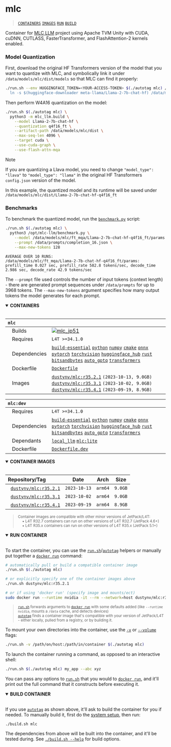 # mlc

> [`CONTAINERS`](#user-content-containers) [`IMAGES`](#user-content-images) [`RUN`](#user-content-run) [`BUILD`](#user-content-build)


Container for [MLC LLM](https://github.com/mlc-ai/mlc-llm) project using Apache TVM Unity with CUDA, cuDNN, CUTLASS, FasterTransformer, and FlashAttention-2 kernels enabled.

### Model Quantization

First, download the original HF Transformers version of the model that you want to quantize with MLC, and symbolically link it under `/data/models/mlc/dist/models` so that MLC can find it properly:

```bash
./run.sh --env HUGGINGFACE_TOKEN=<YOUR-ACCESS-TOKEN> $(./autotag mlc) /bin/bash -c '\
  ln -s $(huggingface-downloader meta-llama/Llama-2-7b-chat-hf) /data/models/mlc/dist/models/Llama-2-7b-chat-hf'
```

Then perform W4A16 quantization on the model:

```bash
./run.sh $(./autotag mlc) \
  python3 -m mlc_llm.build \
    --model Llama-2-7b-chat-hf \
    --quantization q4f16_ft \
    --artifact-path /data/models/mlc/dist \
    --max-seq-len 4096 \
    --target cuda \
    --use-cuda-graph \
    --use-flash-attn-mqa
```

> [!NOTE]  
> If you are quantizing a Llava model, you need to change `"model_type": "llava"` to `"model_type": "llama"` in the original HF Transformers `config.json` version of the model.

In this example, the quantized model and its runtime will be saved under `/data/models/mlc/dist/Llama-2-7b-chat-hf-q4f16_ft`

### Benchmarks

To benchmark the quantized model, run the [`benchmark.py`](benchmark.py) script:

```bash
./run.sh $(./autotag mlc) \
  python3 /opt/mlc-llm/benchmark.py \
    --model /data/models/mlc/ft_mqa/Llama-2-7b-chat-hf-q4f16_ft/params \
    --prompt /data/prompts/completion_16.json \
    --max-new-tokens 128
```

```
AVERAGE OVER 10 RUNS:
/data/models/mlc/ft_mqa/Llama-2-7b-chat-hf-q4f16_ft/params:  prefill_time 0.027 sec, prefill_rate 582.8 tokens/sec, decode_time 2.986 sec, decode_rate 42.9 tokens/sec
```

The `--prompt` file used controls the number of input tokens (context length) - there are generated prompt sequences under `/data/prompts` for up to 3968 tokens.  The `--max-new-tokens` argument specifies how many output tokens the model generates for each prompt.

<details open>
<summary><b><a id="containers">CONTAINERS</a></b></summary>
<br>

| **`mlc`** | |
| :-- | :-- |
| &nbsp;&nbsp;&nbsp;Builds | [![`mlc_jp51`](https://img.shields.io/github/actions/workflow/status/dusty-nv/jetson-containers/mlc_jp51.yml?label=mlc:jp51)](https://github.com/dusty-nv/jetson-containers/actions/workflows/mlc_jp51.yml) |
| &nbsp;&nbsp;&nbsp;Requires | `L4T >=34.1.0` |
| &nbsp;&nbsp;&nbsp;Dependencies | [`build-essential`](/packages/build-essential) [`python`](/packages/python) [`numpy`](/packages/numpy) [`cmake`](/packages/cmake/cmake_pip) [`onnx`](/packages/onnx) [`pytorch`](/packages/pytorch) [`torchvision`](/packages/pytorch/torchvision) [`huggingface_hub`](/packages/llm/huggingface_hub) [`rust`](/packages/rust) [`bitsandbytes`](/packages/llm/bitsandbytes) [`auto_gptq`](/packages/llm/auto_gptq) [`transformers`](/packages/llm/transformers) |
| &nbsp;&nbsp;&nbsp;Dockerfile | [`Dockerfile`](Dockerfile) |
| &nbsp;&nbsp;&nbsp;Images | [`dustynv/mlc:r35.2.1`](https://hub.docker.com/r/dustynv/mlc/tags) `(2023-10-13, 9.0GB)`<br>[`dustynv/mlc:r35.3.1`](https://hub.docker.com/r/dustynv/mlc/tags) `(2023-10-02, 9.0GB)`<br>[`dustynv/mlc:r35.4.1`](https://hub.docker.com/r/dustynv/mlc/tags) `(2023-09-19, 8.9GB)` |

| **`mlc:dev`** | |
| :-- | :-- |
| &nbsp;&nbsp;&nbsp;Requires | `L4T >=34.1.0` |
| &nbsp;&nbsp;&nbsp;Dependencies | [`build-essential`](/packages/build-essential) [`python`](/packages/python) [`numpy`](/packages/numpy) [`cmake`](/packages/cmake/cmake_pip) [`onnx`](/packages/onnx) [`pytorch`](/packages/pytorch) [`torchvision`](/packages/pytorch/torchvision) [`huggingface_hub`](/packages/llm/huggingface_hub) [`rust`](/packages/rust) [`bitsandbytes`](/packages/llm/bitsandbytes) [`auto_gptq`](/packages/llm/auto_gptq) [`transformers`](/packages/llm/transformers) |
| &nbsp;&nbsp;&nbsp;Dependants | [`local_llm`](/packages/llm/local_llm) [`mlc:lite`](/packages/llm/mlc/mlc_lite) |
| &nbsp;&nbsp;&nbsp;Dockerfile | [`Dockerfile.dev`](Dockerfile.dev) |

</details>

<details open>
<summary><b><a id="images">CONTAINER IMAGES</a></b></summary>
<br>

| Repository/Tag | Date | Arch | Size |
| :-- | :--: | :--: | :--: |
| &nbsp;&nbsp;[`dustynv/mlc:r35.2.1`](https://hub.docker.com/r/dustynv/mlc/tags) | `2023-10-13` | `arm64` | `9.0GB` |
| &nbsp;&nbsp;[`dustynv/mlc:r35.3.1`](https://hub.docker.com/r/dustynv/mlc/tags) | `2023-10-02` | `arm64` | `9.0GB` |
| &nbsp;&nbsp;[`dustynv/mlc:r35.4.1`](https://hub.docker.com/r/dustynv/mlc/tags) | `2023-09-19` | `arm64` | `8.9GB` |

> <sub>Container images are compatible with other minor versions of JetPack/L4T:</sub><br>
> <sub>&nbsp;&nbsp;&nbsp;&nbsp;• L4T R32.7 containers can run on other versions of L4T R32.7 (JetPack 4.6+)</sub><br>
> <sub>&nbsp;&nbsp;&nbsp;&nbsp;• L4T R35.x containers can run on other versions of L4T R35.x (JetPack 5.1+)</sub><br>
</details>

<details open>
<summary><b><a id="run">RUN CONTAINER</a></b></summary>
<br>

To start the container, you can use the [`run.sh`](/docs/run.md)/[`autotag`](/docs/run.md#autotag) helpers or manually put together a [`docker run`](https://docs.docker.com/engine/reference/commandline/run/) command:
```bash
# automatically pull or build a compatible container image
./run.sh $(./autotag mlc)

# or explicitly specify one of the container images above
./run.sh dustynv/mlc:r35.2.1

# or if using 'docker run' (specify image and mounts/ect)
sudo docker run --runtime nvidia -it --rm --network=host dustynv/mlc:r35.2.1
```
> <sup>[`run.sh`](/docs/run.md) forwards arguments to [`docker run`](https://docs.docker.com/engine/reference/commandline/run/) with some defaults added (like `--runtime nvidia`, mounts a `/data` cache, and detects devices)</sup><br>
> <sup>[`autotag`](/docs/run.md#autotag) finds a container image that's compatible with your version of JetPack/L4T - either locally, pulled from a registry, or by building it.</sup>

To mount your own directories into the container, use the [`-v`](https://docs.docker.com/engine/reference/commandline/run/#volume) or [`--volume`](https://docs.docker.com/engine/reference/commandline/run/#volume) flags:
```bash
./run.sh -v /path/on/host:/path/in/container $(./autotag mlc)
```
To launch the container running a command, as opposed to an interactive shell:
```bash
./run.sh $(./autotag mlc) my_app --abc xyz
```
You can pass any options to [`run.sh`](/docs/run.md) that you would to [`docker run`](https://docs.docker.com/engine/reference/commandline/run/), and it'll print out the full command that it constructs before executing it.
</details>
<details open>
<summary><b><a id="build">BUILD CONTAINER</b></summary>
<br>

If you use [`autotag`](/docs/run.md#autotag) as shown above, it'll ask to build the container for you if needed.  To manually build it, first do the [system setup](/docs/setup.md), then run:
```bash
./build.sh mlc
```
The dependencies from above will be built into the container, and it'll be tested during.  See [`./build.sh --help`](/jetson_containers/build.py) for build options.
</details>

